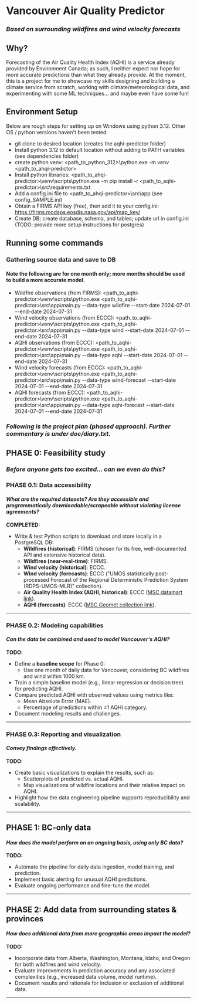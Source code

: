 
# Vancouver Air Quality Predictor
### _Based on surrounding wildfires and wind velocity forecasts_

## Why? ##
Forecasting of the Air Quality Health Index (AQHI) is a service already provided by Environment Canada;
as such, I neither expect nor hope for more accurate predictions than what they already provide.
At the moment, this is a project for me to showcase my skills designing and building a climate service from scratch,
working with climate/meteorological data, and experimenting with some ML techniques... and maybe even have some fun!

## Environment Setup ##
Below are rough steps for setting up on Windows using python 3.12. Other OS / python versions haven't been tested.
- git clone to desired location (creates the aqhi-predictor folder)
- Install python 3.12 to default location without adding to PATH variables (see dependencies folder)
- create python venv: <path_to_python_312>\python.exe -m venv <path_to_ahqi-predictor>
- Install python libraries: <path_to_ahqi-predictor>\venv\scripts\python.exe -m pip install -r <path_to_aqhi-predictor>\src\requirements.txt
- Add a config.ini file to <path_to_ahqi-predictor>\src\app (see config_SAMPLE.ini)
- Obtain a FIRMS API key (free), then add it to your config.ini: https://firms.modaps.eosdis.nasa.gov/api/map_key/
- Create DB; create database, schema, and tables; update url in config.ini (TODO: provide more setup instructions for postgres)

## Running some commands ## 
### Gathering source data and save to DB ###
#### Note the following are for one month only; more months should be used to build a more accurate model. ####
- Wildfire observations (from FIRMS): <path_to_aqhi-predictor>\venv\scripts\python.exe <path_to_aqhi-predictor>\src\app\main.py --data-type wildfire --start-date 2024-07-01 --end-date 2024-07-31
- Wind velocity observations (from ECCC): <path_to_aqhi-predictor>\venv\scripts\python.exe <path_to_aqhi-predictor>\src\app\main.py --data-type wind --start-date 2024-07-01 --end-date 2024-07-31
- AQHI observations (from ECCC): <path_to_aqhi-predictor>\venv\scripts\python.exe <path_to_aqhi-predictor>\src\app\main.py --data-type aqhi --start-date 2024-07-01 --end-date 2024-07-31
- Wind velocity forecasts (from ECCC): <path_to_aqhi-predictor>\venv\scripts\python.exe <path_to_aqhi-predictor>\src\app\main.py --data-type wind-forecast --start-date 2024-07-01 --end-date 2024-07-31
- AQHI forecasts (from ECCC): <path_to_aqhi-predictor>\venv\scripts\python.exe <path_to_aqhi-predictor>\src\app\main.py --data-type aqhi-forecast --start-date 2024-07-01 --end-date 2024-07-31

### _Following is the project plan (phased approach). Further commentary is under doc/diary.txt._


## PHASE 0: Feasibility study
### _Before anyone gets too excited... can we even do this?_

### PHASE 0.1: Data accessibility
#### _What are the required datasets? Are they accessible and programmatically downloadable/scrapeable without violating license agreements?_

**COMPLETED:**
- Write & test Python scripts to download and store locally in a PostgreSQL DB:
  - **Wildfires (historical)**: FIRMS (chosen for its free, well-documented API and extensive historical data).
  - **Wildfires (near-real-time)**: FIRMS.
  - **Wind velocity (historical)**: ECCC.
  - **Wind velocity (forecasts)**: ECCC ("UMOS statistically post-processed Forecast of the Regional Deterministic Prediction System (RDPS-UMOS-MLR)" collection).
  - **Air Quality Health Index (AQHI, historical)**: ECCC ([MSC datamart link](https://eccc-msc.github.io/open-data/msc-data/aqhi/readme_aqhi_en/)).
  - **AQHI (forecasts)**: ECCC ([MSC Geomet collection link](https://api.weather.gc.ca/openapi?f=html#/aqhi-forecasts-realtime/items)).

---

### PHASE 0.2: Modeling capabilities
#### _Can the data be combined and used to model Vancouver's AQHI?_

**TODO:**
- Define a **baseline scope** for Phase 0:
  - Use one month of daily data for Vancouver, considering BC wildfires and wind within 1000 km.
- Train a simple baseline model (e.g., linear regression or decision tree) for predicting AQHI.
- Compare predicted AQHI with observed values using metrics like:
  - Mean Absolute Error (MAE).
  - Percentage of predictions within ±1 AQHI category.
- Document modeling results and challenges.

---

### PHASE 0.3: Reporting and visualization
#### _Convey findings effectively._

**TODO:**
- Create basic visualizations to explain the results, such as:
  - Scatterplots of predicted vs. actual AQHI.
  - Map visualizations of wildfire locations and their relative impact on AQHI.
- Highlight how the data engineering pipeline supports reproducibility and scalability.

---

## PHASE 1: BC-only data
#### _How does the model perform on an ongoing basis, using only BC data?_

**TODO:**
- Automate the pipeline for daily data ingestion, model training, and prediction.
- Implement basic alerting for unusual AQHI predictions.
- Evaluate ongoing performance and fine-tune the model.

---

## PHASE 2: Add data from surrounding states & provinces
#### _How does additional data from more geographic areas impact the model?_

**TODO:**
- Incorporate data from Alberta, Washington, Montana, Idaho, and Oregon for both wildfires and wind velocity.
- Evaluate improvements in prediction accuracy and any associated complexities (e.g., increased data volume, model runtime).
- Document results and rationale for inclusion or exclusion of additional data.

---

